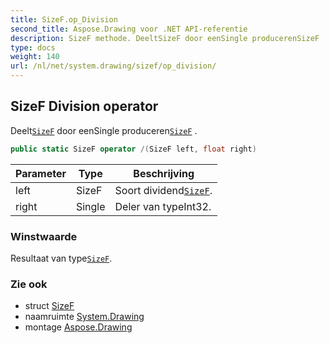 ```yaml
---
title: SizeF.op_Division
second_title: Aspose.Drawing voor .NET API-referentie
description: SizeF methode. DeeltSizeF door eenSingle producerenSizeF .
type: docs
weight: 140
url: /nl/net/system.drawing/sizef/op_division/
---
```

## SizeF Division operator

Deelt[`SizeF`](../) door eenSingle produceren[`SizeF`](../) .

```csharp
public static SizeF operator /(SizeF left, float right)
```

| Parameter | Type | Beschrijving |
| --- | --- | --- |
| left | SizeF | Soort dividend[`SizeF`](../). |
| right | Single | Deler van typeInt32. |

### Winstwaarde

Resultaat van type[`SizeF`](../).

### Zie ook

* struct [SizeF](../)
* naamruimte [System.Drawing](../../sizef/)
* montage [Aspose.Drawing](../../../)


